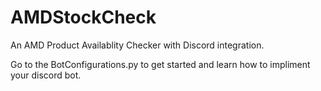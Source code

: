 # AMDStockCheck
An AMD Product Availablity Checker with Discord integration.

Go to the BotConfigurations.py to get started and learn how to impliment your discord bot.
